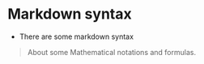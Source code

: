 # Markdown syntax
- There are some markdown syntax
> About some Mathematical notations and formulas.
